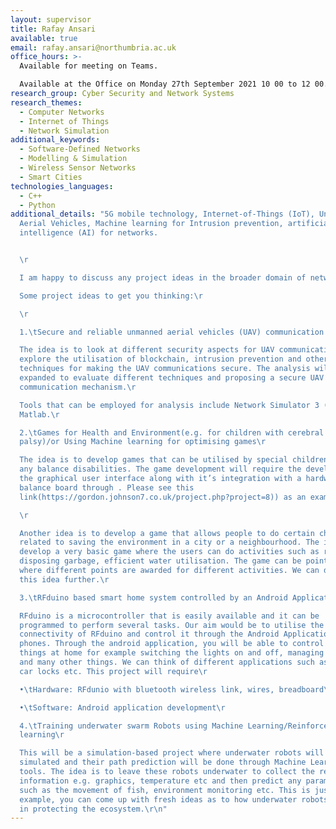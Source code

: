```yaml
---
layout: supervisor
title: Rafay Ansari
available: true
email: rafay.ansari@northumbria.ac.uk
office_hours: >-
  Available for meeting on Teams.

  Available at the Office on Monday 27th September 2021 10 00 to 12 00. We can also arrange face to face meetings for other days in the week starting 27th September 2021
research_group: Cyber Security and Network Systems
research_themes:
  - Computer Networks
  - Internet of Things
  - Network Simulation
additional_keywords:
  - Software-Defined Networks
  - Modelling & Simulation
  - Wireless Sensor Networks
  - Smart Cities
technologies_languages:
  - C++
  - Python
additional_details: "5G mobile technology, Internet-of-Things (IoT), Unmanned
  Aerial Vehicles, Machine learning for Intrusion prevention, artificial
  intelligence (AI) for networks.


  \r

  I am happy to discuss any project ideas in the broader domain of networks.\r

  Some project ideas to get you thinking:\r

  \r

  1.\tSecure and reliable unmanned aerial vehicles (UAV) communication \r

  The idea is to look at different security aspects for UAV communications and
  explore the utilisation of blockchain, intrusion prevention and other
  techniques for making the UAV communications secure. The analysis will be
  expanded to evaluate different techniques and proposing a secure UAV
  communication mechanism.\r

  Tools that can be employed for analysis include Network Simulator 3 (Ns3) or
  Matlab.\r

  2.\tGames for Health and Environment(e.g. for children with cerebral
  palsy)/or Using Machine learning for optimising games\r

  The idea is to develop games that can be utilised by special children with
  any balance disabilities. The game development will require the development of
  the graphical user interface along with it’s integration with a hardware
  balance board through . Please see this
  link(https://gordon.johnson7.co.uk/project.php?project=8)) as an example.\r

  \r

  Another idea is to develop a game that allows people to do certain chores
  related to saving the environment in a city or a neighbourhood. The idea is to
  develop a very basic game where the users can do activities such as recycling,
  disposing garbage, efficient water utilisation. The game can be points based
  where different points are awarded for different activities. We can discuss
  this idea further.\r

  3.\tRFduino based smart home system controlled by an Android Application\r

  RFduino is a microcontroller that is easily available and it can be
  programmed to perform several tasks. Our aim would be to utilise the Bluetooth
  connectivity of RFduino and control it through the Android Application on our
  phones. Through the android application, you will be able to control different
  things at home for example switching the lights on and off, managing the locks
  and many other things. We can think of different applications such as opening
  car locks etc. This project will require\r

  •\tHardware: RFdunio with bluetooth wireless link, wires, breadboard\r

  •\tSoftware: Android application development\r

  4.\tTraining underwater swarm Robots using Machine Learning/Reinforcement
  learning\r

  This will be a simulation-based project where underwater robots will be
  simulated and their path prediction will be done through Machine Learning
  tools. The idea is to leave these robots underwater to collect the required
  information e.g. graphics, temperature etc and then predict any parameters
  such as the movement of fish, environment monitoring etc. This is just an
  example, you can come up with fresh ideas as to how underwater robots can help
  in protecting the ecosystem.\r\n"
---
```

